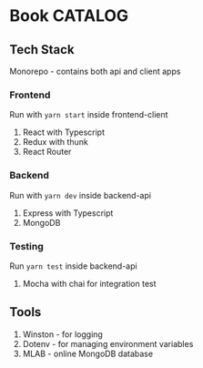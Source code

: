 
# Book CATALOG

## Tech Stack
Monorepo - contains both api and client apps
### Frontend
Run with `yarn start` inside frontend-client
1. React with Typescript
2. Redux with thunk
3. React Router

### Backend
Run with `yarn dev` inside backend-api
1. Express with Typescript
2. MongoDB

### Testing
Run `yarn test` inside backend-api
1.  Mocha with chai for integration test

## Tools
1. Winston - for logging
2. Dotenv - for managing environment variables
3. MLAB - online MongoDB database
